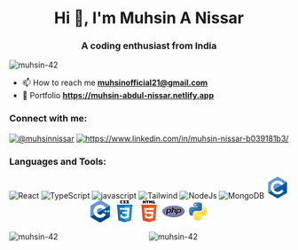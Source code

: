 <h1 align="center">Hi 👋, I'm Muhsin A Nissar</h1>
<h3 align="center">A coding enthusiast from India</h3>

<p align="left"> <img src="https://komarev.com/ghpvc/?username=muhsin-42&label=Profile%20views&color=0e75b6&style=flat" alt="muhsin-42" /> </p>


- 📫 How to reach me **muhsinofficial21@gmail.com**
- 💼 Portfolio **https://muhsin-abdul-nissar.netlify.app**

<h3 align="left">Connect with me:</h3>
<p align="left">
<a href="https://twitter.com/muhsin_js" target="blank"><img align="center" src="https://cdn.icon-icons.com/icons2/122/PNG/512/twitter_socialnetwork_20007.png" alt="@muhsinnissar" height="30" width="40" /></a>
<a href="https://www.linkedin.com/in/muhsin-a-nissar/" target="blank"><img align="center" src="https://cdn.icon-icons.com/icons2/805/PNG/512/linkedin_icon-icons.com_65929.png" alt="https://www.linkedin.com/in/muhsin-nissar-b039181b3/" height="30" width="40" /></a>
</p>


<h3 align="left">Languages and Tools:</h3>
<p align="center"> 
    <img src="https://logos-download.com/wp-content/uploads/2016/09/React_logo_logotype_emblem-700x626.png" alt="React" width="40" height="40"/> 
    <img src="https://cdn.icon-icons.com/icons2/2107/PNG/512/file_type_typescript_official_icon_130107.png" alt="TypeScript" width="40" height="40"/> 
    <img src="https://cdn.icon-icons.com/icons2/2108/PNG/512/javascript_icon_130900.png" alt="javascript" width="40" height="40"/>
    <img src="https://cdn.icon-icons.com/icons2/2107/PNG/512/file_type_tailwind_icon_130128.png" alt="Tailwind" width="40" height="40"/>
    <img src="https://cdn.icon-icons.com/icons2/2415/PNG/512/nodejs_plain_logo_icon_146409.png" alt="NodeJs" width="40" height="40"/>
    <img src="https://cdn.icon-icons.com/icons2/2415/PNG/512/mongodb_plain_wordmark_logo_icon_146423.png" alt="MongoDB" width="40" height="40"/> 
    <img src="https://raw.githubusercontent.com/devicons/devicon/master/icons/c/c-original.svg" alt="C" width="40" height="40"/> 
    <img src="https://raw.githubusercontent.com/devicons/devicon/master/icons/cplusplus/cplusplus-original.svg" alt="cplusplus" width="40" height="40"/> <img src="https://raw.githubusercontent.com/devicons/devicon/master/icons/css3/css3-original-wordmark.svg" alt="css3" width="40" height="40"/> 
    <img src="https://raw.githubusercontent.com/devicons/devicon/master/icons/html5/html5-original-wordmark.svg" alt="html5" width="40" height="40"/> 
    <img src="https://raw.githubusercontent.com/devicons/devicon/master/icons/php/php-original.svg" alt="php" width="40" height="40"/> 
    <img src="https://raw.githubusercontent.com/devicons/devicon/master/icons/python/python-original.svg" alt="python" width="40" height="40"/>
</p>

<div style="display: flex; justify-content: center;">
    <img style="width: 50%" src="https://github-readme-stats.vercel.app/api?username=muhsin-42&show_icons=true&locale=en" alt="muhsin-42" />
    <img style="width: 50%" src="https://github-readme-streak-stats.herokuapp.com/?user=muhsin-42&" alt="muhsin-42" />
</div>

